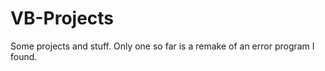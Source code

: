 VB-Projects
===========

Some projects and stuff. Only one so far is a remake of an error program I found.
